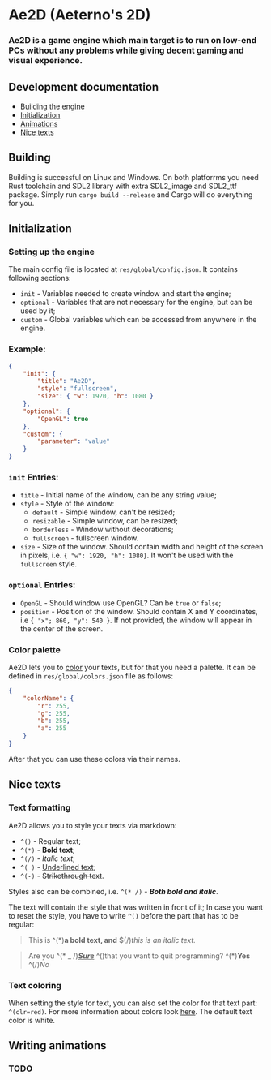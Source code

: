 # Ae2D (Aeterno's 2D)
### Ae2D is a game engine which main target is to run on low-end PCs without any problems while giving decent gaming and visual experience.

## Development documentation

- [Building the engine](#building)
- [Initialization](#initialization)
- [Animations](#writing-animations)
- [Nice texts](#nice-texts)

## Building
Building is successful on Linux and Windows. On both platforrms you need Rust toolchain and SDL2 library with extra SDL2_image and SDL2_ttf package. Simply run `cargo build --release` and Cargo will do everything for you.

## Initialization

### Setting up the engine
The main config file is located at `res/global/config.json`. It contains following sections:
- `init` - Variables needed to create window and start the engine;
- `optional` - Variables that are not necessary for the engine, but can be used by it;
- `custom` - Global variables which can be accessed from anywhere in the engine.

### Example:
```json
{
	"init": {
		"title": "Ae2D",
		"style": "fullscreen",
		"size": { "w": 1920, "h": 1080 }
	},
	"optional": {
		"OpenGL": true
	},
	"custom": {
	    "parameter": "value"
	}
}
```

### `init` Entries:
- `title` - Initial name of the window, can be any string value;
- `style` - Style of the window:
	- `default` - Simple window, can't be resized;
	- `resizable` - Simple window, can be resized;
	- `borderless` - Window without decorations;
	- `fullscreen` - fullscreen window.
- `size` - Size of the window. Should contain width and height of the screen in pixels, i.e. `{ "w": 1920, "h": 1080}`. It won't be used with the `fullscreen` style.
### `optional` Entries:
- `OpenGL` - Should window use OpenGL? Can be `true` or `false`;
- `position` - Position of the window. Should contain X and Y coordinates, i.e `{ "x"; 860, "y": 540 }`. If not provided, the window will appear in the center of the screen.

### Color palette
Ae2D lets you to [color](#text-coloring) your texts, but for that you need a palette. It can be defined in `res/global/colors.json` file as follows:

```json
{
	"colorName": {
		"r": 255,
		"g": 255,
		"b": 255,
		"a": 255
	}
}
```

After that you can use these colors via their names.

## Nice texts

### Text formatting

Ae2D allows you to style your texts via markdown:
- `^()` - Regular text;
- `^(*)` - **Bold text**;
- `^(/)` - *Italic text*;
- `^(_)` - <ins>Underlined text</ins>;
- `^(-)` - ~~Strikethrough text~~.

Styles also can be combined, i.e. `^(* /)` - ***Both bold and italic***.

The text will contain the style that was written in front of it; In case you want to reset the style, you have to write `^()` before the part that has to be regular:
> This is ^(*)**a bold text, and** $(/)*this is an italic text.*

> Are you ^(* _ /)***<ins>Sure</ins>*** ^()that you want to quit programming? ^(*)**Yes** ^(/)*No*

### Text coloring

When setting the style for text, you can also set the color for that text part: `^(clr=red)`. For more information about colors look [here](#color-palette). The default text color is white.

## Writing animations
### TODO
